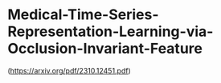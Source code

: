 # Medical-Time-Series-Representation-Learning-via-Occlusion-Invariant-Feature

(https://arxiv.org/pdf/2310.12451.pdf)
